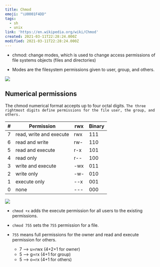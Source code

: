 ```yaml
---
title: Chmod
emoji: "\U0001F4DD"
tags:
  - sh
  - unix
link: 'https://en.wikipedia.org/wiki/Chmod'
created: 2021-03-11T22:28:24.000Z
modified: 2021-03-11T22:28:24.000Z
---
```


- chmod: change modes, which is used to change access permissions of file systems objects (files and directories)

- Modes are the filesystem permissions given to user, group, and others.

![](https://external-content.duckduckgo.com/iu/?u=https%3A%2F%2Fserver99s.com%2Fserver99s-blog%2Fwp-content%2Fuploads%2F2020%2F08%2FCHMOD-File-Permission-1024x683.png&f=1&nofb=1)

## Numerical permissions

The chmod numerical format accepts up to four octal digits. `The three rightmost digits define permissions for the file user, the group, and others.`

| #   | Permission              | rwx | Binary |
| --- | ----------------------- | --- | ------ |
| 7   | read, write and execute | rwx | 111    |
| 6   | read and write          | rw- | 110    |
| 5   | read and execute        | r-x | 101    |
| 4   | read only               | r-- | 100    |
| 3   | write and execute       | -wx | 011    |
| 2   | write only              | -w- | 010    |
| 1   | execute only            | --x | 001    |
| 0   | none                    | --- | 000    |

![](https://i.stack.imgur.com/RG9VE.png)

- `chmod +x` adds the execute permission for all users to the existing permissions.

- `chmod 755` sets the `755` permission for a file.

- `755` means full permissions for the owner and read and execute permission for others.
  - 7 --> u=rwx (4+2+1 for owner)
  - 5 --> g=rx (4+1 for group)
  - 5 --> o=rx (4+1 for others)
